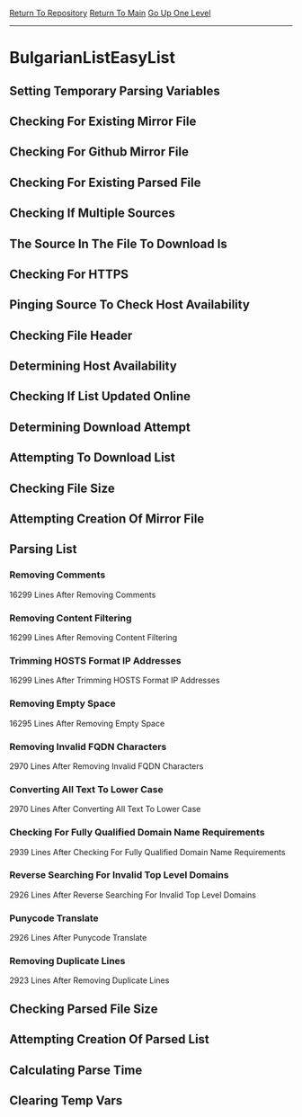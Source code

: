 [Return To Repository](https://github.com/deathbybandaid/piholeparser/)
[Return To Main](https://github.com/deathbybandaid/piholeparser/blob/master/RecentRunLogs/Mainlog.md)
[Go Up One Level](https://github.com/deathbybandaid/piholeparser/blob/master/RecentRunLogs/TopLevelScripts/30-Processing-External-Blacklists.md)
____________________________________
# BulgarianListEasyList
## Setting Temporary Parsing Variables
## Checking For Existing Mirror File
## Checking For Github Mirror File
## Checking For Existing Parsed File
## Checking If Multiple Sources
## The Source In The File To Download Is
## Checking For HTTPS
## Pinging Source To Check Host Availability
## Checking File Header
## Determining Host Availability
## Checking If List Updated Online
## Determining Download Attempt
## Attempting To Download List
## Checking File Size
## Attempting Creation Of Mirror File
## Parsing List
### Removing Comments
16299 Lines After Removing Comments
### Removing Content Filtering
16299 Lines After Removing Content Filtering
### Trimming HOSTS Format IP Addresses
16299 Lines After Trimming HOSTS Format IP Addresses
### Removing Empty Space
16295 Lines After Removing Empty Space
### Removing Invalid FQDN Characters
2970 Lines After Removing Invalid FQDN Characters
### Converting All Text To Lower Case
2970 Lines After Converting All Text To Lower Case
### Checking For Fully Qualified Domain Name Requirements
2939 Lines After Checking For Fully Qualified Domain Name Requirements
### Reverse Searching For Invalid Top Level Domains
2926 Lines After Reverse Searching For Invalid Top Level Domains
### Punycode Translate
2926 Lines After Punycode Translate
### Removing Duplicate Lines
2923 Lines After Removing Duplicate Lines
## Checking Parsed File Size
## Attempting Creation Of Parsed List
## Calculating Parse Time
## Clearing Temp Vars
